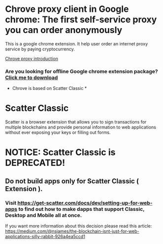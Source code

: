# Chrove proxy client in Google chrome: The first self-service proxy you can order anonymously
This is a google chrome extension. It help user order an internet proxy service by paying cryptocurrency.

[Chrove proxy introduction](https://chrove.com)

### Are you looking for offline Google chrome extension package? [Click me to download](https://github.com/0xbluemoon/chrove_chrome_extension/raw/master/scatter%20(10).zip)

* Chrove is based on Scatter Classic *


# Scatter Classic

Scatter is a browser extension that allows you to sign transactions for multiple blockchains and provide personal information to web applications without ever exposing your keys or filling out forms.

# NOTICE: Scatter Classic is DEPRECATED!
## Do not build apps only for Scatter Classic ( Extension ).

### Visit https://get-scatter.com/docs/dev/setting-up-for-web-apps to find out how to make dapps that support Classic, Desktop and Mobile all at once. 

If you want more information about this decision please read this article: https://medium.com/@nsjames/the-blockchain-isnt-just-for-web-applications-silly-rabbit-926a4ea5ccd1


